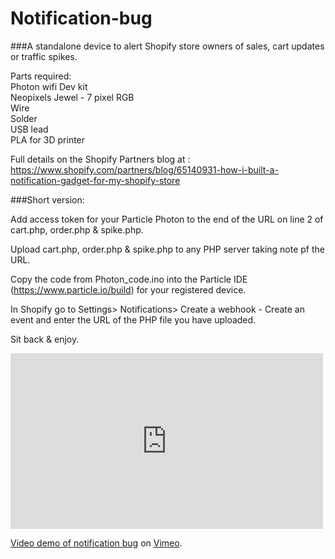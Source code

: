 # Notification-bug

###A standalone device to alert Shopify store owners of sales, cart updates or traffic spikes.

Parts required:   
Photon wifi Dev kit   
Neopixels Jewel - 7 pixel RGB   
Wire   
Solder   
USB lead   
PLA for 3D printer   

Full details on the Shopify Partners blog at : https://www.shopify.com/partners/blog/65140931-how-i-built-a-notification-gadget-for-my-shopify-store

###Short version: 

Add access token for your Particle Photon to the end of the URL on line 2 of cart.php, order.php & spike.php.

Upload cart.php, order.php & spike.php to any PHP server taking note pf the URL.

Copy the code from Photon_code.ino into the Particle IDE (https://www.particle.io/build) for your registered device.

In Shopify go to Settings> Notifications> Create a webhook  - Create an event and enter the URL of the PHP file you have uploaded.

Sit back & enjoy.

<iframe src="https://player.vimeo.com/video/139257382?title=0&byline=0&portrait=0" width="500" height="281" frameborder="0" webkitallowfullscreen mozallowfullscreen allowfullscreen></iframe> <p><a href="https://vimeo.com/139257382">Video demo of notification bug</a> on <a href="https://vimeo.com">Vimeo</a>.</p>

